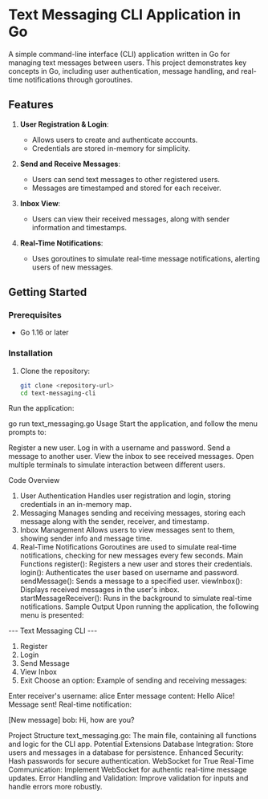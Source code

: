 # Text Messaging CLI Application in Go

A simple command-line interface (CLI) application written in Go for managing text messages between users. This project demonstrates key concepts in Go, including user authentication, message handling, and real-time notifications through goroutines.

## Features

1. **User Registration & Login**: 
   - Allows users to create and authenticate accounts.
   - Credentials are stored in-memory for simplicity.

2. **Send and Receive Messages**:
   - Users can send text messages to other registered users.
   - Messages are timestamped and stored for each receiver.

3. **Inbox View**:
   - Users can view their received messages, along with sender information and timestamps.

4. **Real-Time Notifications**:
   - Uses goroutines to simulate real-time message notifications, alerting users of new messages.

## Getting Started

### Prerequisites

- Go 1.16 or later

### Installation

1. Clone the repository:
   ```bash
   git clone <repository-url>
   cd text-messaging-cli
Run the application:

go run text_messaging.go
Usage
Start the application, and follow the menu prompts to:

Register a new user.
Log in with a username and password.
Send a message to another user.
View the inbox to see received messages.
Open multiple terminals to simulate interaction between different users.

Code Overview
1. User Authentication
Handles user registration and login, storing credentials in an in-memory map.
2. Messaging
Manages sending and receiving messages, storing each message along with the sender, receiver, and timestamp.
3. Inbox Management
Allows users to view messages sent to them, showing sender info and message time.
4. Real-Time Notifications
Goroutines are used to simulate real-time notifications, checking for new messages every few seconds.
Main Functions
register(): Registers a new user and stores their credentials.
login(): Authenticates the user based on username and password.
sendMessage(): Sends a message to a specified user.
viewInbox(): Displays received messages in the user's inbox.
startMessageReceiver(): Runs in the background to simulate real-time notifications.
Sample Output
Upon running the application, the following menu is presented:


--- Text Messaging CLI ---
1. Register
2. Login
3. Send Message
4. View Inbox
5. Exit
Choose an option: 
Example of sending and receiving messages:


Enter receiver's username: alice
Enter message content: Hello Alice!
Message sent!
Real-time notification:


[New message] bob: Hi, how are you?

Project Structure
text_messaging.go: The main file, containing all functions and logic for the CLI app.
Potential Extensions
Database Integration: Store users and messages in a database for persistence.
Enhanced Security: Hash passwords for secure authentication.
WebSocket for True Real-Time Communication: Implement WebSocket for authentic real-time message updates.
Error Handling and Validation: Improve validation for inputs and handle errors more robustly.
